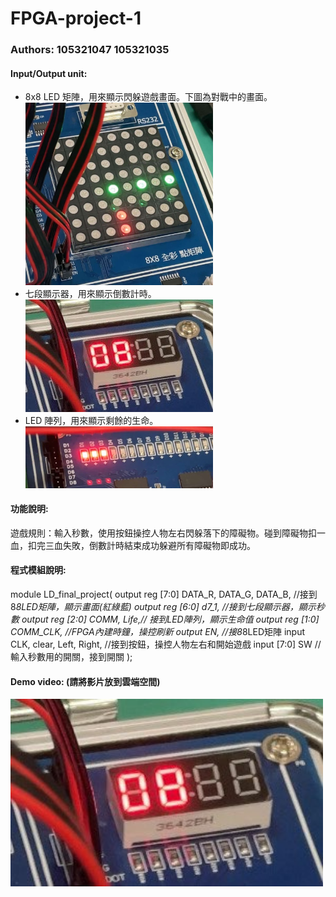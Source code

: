 # FPGA-project-1
### Authors: 105321047 105321035

#### Input/Output unit:<br>
* 8x8 LED 矩陣，用來顯示閃躲遊戲畫面。下圖為對戰中的畫面。<br>
<img src="https://github.com/JamieYang-lab/FPGA-project-/blob/main/images/462556518_1376486029986701_6593770486051233512_n.jpg" width="300"/><br>
* 七段顯示器，用來顯示倒數計時。<br>
<img src="https://github.com/JamieYang-lab/FPGA-project-/blob/main/images/462567880_1102193041378006_1474330130410306633_n.jpg" width="300"/><br>
* LED 陣列，用來顯示剩餘的生命。<br>
<img src="https://github.com/JamieYang-lab/FPGA-project-/blob/main/images/462584675_916789567232196_3956865446878236999_n.jpg" width="300"/><br>

#### 功能說明:<br>
遊戲規則：輸入秒數，使用按鈕操控人物左右閃躲落下的障礙物。碰到障礙物扣一血，扣完三血失敗，倒數計時結束成功躲避所有障礙物即成功。<br>

#### 程式模組說明:<br>
module LD_final_project(
    output reg [7:0] DATA_R, DATA_G, DATA_B, //接到8*8LED矩陣，顯示畫面(紅綠藍)
    output reg [6:0] d7_1, //接到七段顯示器，顯示秒數
    output reg [2:0] COMM, Life,// 接到LED陣列，顯示生命值
    output reg [1:0] COMM_CLK, //FPGA內建時鐘，操控刷新
    output EN, //接8*8LED矩陣
    input CLK, clear, Left, Right, //接到按鈕，操控人物左右和開始遊戲
    input [7:0] SW  // 輸入秒數用的開關，接到開關
);


#### Demo video: (請將影片放到雲端空間)

<a href="https://drive.google.com/file/d/1NlwseTnhxPiVIIJlAHLIW_4pNClAuiux/view" title="Demo Video"><img src="https://github.com/JamieYang-lab/FPGA-project-/blob/main/images/462567880_1102193041378006_1474330130410306633_n.jpg" width="500"/></a>
